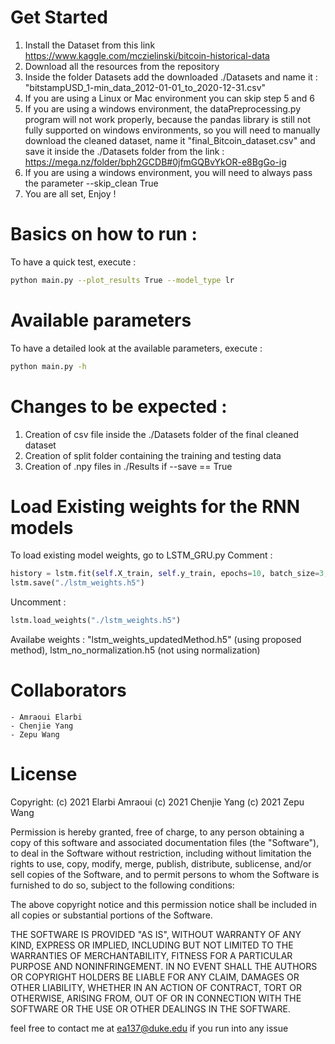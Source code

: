 # Get Started
1. Install the Dataset from this link https://www.kaggle.com/mczielinski/bitcoin-historical-data
2. Download all the resources from the repository
3. Inside the folder Datasets add the downloaded ./Datasets and name it : "bitstampUSD_1-min_data_2012-01-01_to_2020-12-31.csv"
4. If you are using a Linux or Mac environment you can skip step 5 and 6
5. If you are using a windows environment, the dataPreprocessing.py program will not work properly, because the pandas library is still not fully supported on windows environments, so you will need to manually download the cleaned dataset, name it "final_Bitcoin_dataset.csv" and save it inside the ./Datasets folder from the link : https://mega.nz/folder/bph2GCDB#0jfmGQBvYkOR-e8BgGo-ig
6. If you are using a windows environment, you will need to always pass the parameter --skip_clean True
7. You are all set, Enjoy !

# Basics on how to run :
To have a quick test, execute :
```bash
python main.py --plot_results True --model_type lr
```

# Available parameters
To have a detailed look at the available parameters, execute :
```bash
python main.py -h
```

# Changes to be expected  :
1. Creation of csv file inside the ./Datasets folder of the final cleaned dataset
2. Creation of split folder containing the training and testing data
3. Creation of .npy files in ./Results if --save == True


# Load Existing weights for the RNN models
To load existing model weights, go to LSTM_GRU.py
Comment :
```python
history = lstm.fit(self.X_train, self.y_train, epochs=10, batch_size=3, validation_data=(self.X_test, self.y_test), verbose=True, shuffle=False)
lstm.save("./lstm_weights.h5")
```
Uncomment :
```python
lstm.load_weights("./lstm_weights.h5")
```
Availabe weights : "lstm_weights_updatedMethod.h5" (using proposed method), lstm_no_normalization.h5 (not using normalization)

# Collaborators
	- Amraoui Elarbi
	- Chenjie Yang
	- Zepu Wang

# License
Copyright: 	   (c) 2021 Elarbi Amraoui
		   (c) 2021 Chenjie Yang
		   (c) 2021 Zepu Wang

Permission is hereby granted, free of charge, to any person obtaining a copy of this software and associated documentation files (the "Software"), to deal in the Software without restriction, including without limitation the rights to use, copy, modify, merge, publish, distribute, sublicense, and/or sell copies of the Software, and to permit persons to whom the Software is furnished to do so, subject to the following conditions:

The above copyright notice and this permission notice shall be included in all copies or substantial portions of the Software.

THE SOFTWARE IS PROVIDED "AS IS", WITHOUT WARRANTY OF ANY KIND, EXPRESS OR IMPLIED, INCLUDING BUT NOT LIMITED TO THE WARRANTIES OF MERCHANTABILITY, FITNESS FOR A PARTICULAR PURPOSE AND NONINFRINGEMENT. IN NO EVENT SHALL THE AUTHORS OR COPYRIGHT HOLDERS BE LIABLE FOR ANY CLAIM, DAMAGES OR OTHER LIABILITY, WHETHER IN AN ACTION OF CONTRACT, TORT OR OTHERWISE, ARISING FROM, OUT OF OR IN CONNECTION WITH THE SOFTWARE OR THE USE OR OTHER DEALINGS IN THE SOFTWARE.

feel free to contact me at ea137@duke.edu if you run into any issue
